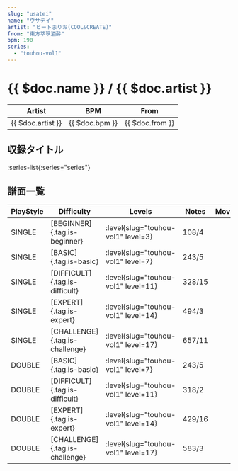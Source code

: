 ```yaml
---
slug: "usatei"
name: "ウサテイ"
artist: "ビートまりお(COOL&CREATE)"
from: "東方萃翠酒酔"
bpm: 190
series:
  - "touhou-vol1"
---
```


# {{ $doc.name }} / {{ $doc.artist }}

|Artist|BPM|From|
|------|---|----|
|{{ $doc.artist }}|{{ $doc.bpm }}|{{ $doc.from }}|

## 収録タイトル

:series-list{:series="series"}

## 譜面一覧

|PlayStyle|Difficulty|Levels|Notes|Movie|
|---------|----------|------|-----|-----|
|SINGLE|[BEGINNER]{.tag.is-beginner}|<div class="field is-grouped is-grouped-multiline"> :level{slug="touhou-vol1" level=3}</div>|108/4||
|SINGLE|[BASIC]{.tag.is-basic}|<div class="field is-grouped is-grouped-multiline"> :level{slug="touhou-vol1" level=7}</div>|243/5||
|SINGLE|[DIFFICULT]{.tag.is-difficult}|<div class="field is-grouped is-grouped-multiline"> :level{slug="touhou-vol1" level=11}</div>|328/15||
|SINGLE|[EXPERT]{.tag.is-expert}|<div class="field is-grouped is-grouped-multiline"> :level{slug="touhou-vol1" level=14}</div>|494/3||
|SINGLE|[CHALLENGE]{.tag.is-challenge}|<div class="field is-grouped is-grouped-multiline"> :level{slug="touhou-vol1" level=17}</div>|657/11||
|DOUBLE|[BASIC]{.tag.is-basic}|<div class="field is-grouped is-grouped-multiline"> :level{slug="touhou-vol1" level=7}</div>|243/5||
|DOUBLE|[DIFFICULT]{.tag.is-difficult}|<div class="field is-grouped is-grouped-multiline"> :level{slug="touhou-vol1" level=11}</div>|318/2||
|DOUBLE|[EXPERT]{.tag.is-expert}|<div class="field is-grouped is-grouped-multiline"> :level{slug="touhou-vol1" level=14}</div>|429/16||
|DOUBLE|[CHALLENGE]{.tag.is-challenge}|<div class="field is-grouped is-grouped-multiline"> :level{slug="touhou-vol1" level=17}</div>|583/3||
